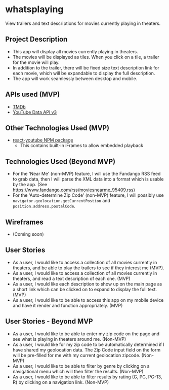 # whatsplaying

View trailers and text descriptions for movies currently playing in theaters.

## Project Description

- This app will display all movies currently playing in theaters.
- The movies will be displayed as tiles. When you click on a tile, a trailer for the movie will play.
- In addition to the trailer, there will be fixed size text description link for each movie, which will be expandable to display the full description.
- The app will work seamlessly between desktop and mobile.

## APIs used (MVP)

- [TMDb](https://www.themoviedb.org/documentation/api)
- [YouTube Data API v3](https://developers.google.com/youtube/v3/getting-started)

## Other Technologies Used (MVP)

- [react-youtube NPM package](https://www.npmjs.com/package/react-youtube)
  - This contains built-in iFrames to allow embedded playback

## Technologies Used (Beyond MVP)

- For the 'Near Me' (non-MVP) feature, I will use the Fandango RSS feed to grab data, then I will parse the XML data into a format which is usable by the app. (See https://www.fandango.com/rss/moviesnearme_95409.rss)
- For the 'Auto-determine Zip Code' (non-MVP) feature, I will possibly use `navigator.geolocation.getCurrentPostion` and `position.address.postalCode`.

## Wireframes

- (Coming soon)

## User Stories

- As a user, I would like to access a collection of all movies currently in theaters, and be able to play the trailers to see if they interest me (MVP).
- As a user, I would like to access a collection of all movies currently in theaters, and read a text description of each one. (MVP)
- As a user, I would like each description to show up on the main page as a short link which can be clicked on to expand to display the full text. (MVP)
- As a user, I would like to be able to access this app on my mobile device and have it render and function appropriately. (MVP)

## User Stories - Beyond MVP

- As a user, I would like to be able to enter my zip code on the page and see what is playing in theaters around me. (Non-MVP)
- As a user, I would like for my zip code to be automatically determined if I have shared my geolocation data. The Zip Code input field on the form will be pre-filled for me with my current geolocation zipcode. (Non-MVP)
- As a user, I would like to be able to filter by genre by clicking on a navigational menu which will then filter the results. (Non-MVP)
- As a user, I would like to be able to filter results by rating (G, PG, PG-13, R) by clicking on a navigation link. (Non-MVP)
